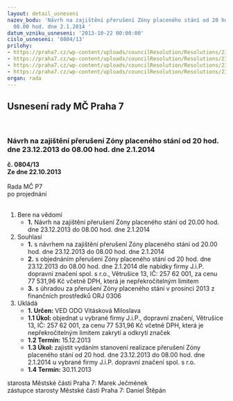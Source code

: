 ```yaml
---
layout: detail_usneseni
nazev_bodu: 'Návrh na zajištění přerušení Zóny placeného stání od 20 hod. dne 23.12.2013  do
  08.00 hod. dne 2.1.2014 '
datum_vzniku_usneseni: '2013-10-22 00:00:00'
cislo_usneseni: '0804/13'
prilohy:
- https://praha7.cz/wp-content/uploads/councilResolution/Resolutions/23577/56-13-usnesen%c3%ad_749_ze_dne_10.6.2008.doc
- https://praha7.cz/wp-content/uploads/councilResolution/Resolutions/23577/56-13-nab%c3%addka_1.jpg
- https://praha7.cz/wp-content/uploads/councilResolution/Resolutions/23577/56-13-nab%c3%addka_2.jpg
- https://praha7.cz/wp-content/uploads/councilResolution/Resolutions/23577/56-13-nab%c3%addka_3.jpg
organ: rada
---
```

<div id="ucUsn_pList" class="usn">
	<span><h2>Usnesení rady MČ Praha 7 </h2>
<br></span><div class="standBody">
<span><h3>Návrh na zajištění přerušení Zóny placeného stání od 20 hod. dne 23.12.2013  do 08.00 hod. dne 2.1.2014 </h3></span><div class="center">
		<strong>č. 0804/13</strong><br>
	</div>
<div class="center">
		<strong>Ze dne 22.10.2013</strong><br><br>
	</div>Rada MČ P7<br> po projednání<br><br><ol>
<li>Bere na vědomí<ul><li>
<strong>1.</strong> Návrh na zajištění přerušení Zóny placeného stání od 20.00 hod. dne 23.12.2013  do 08.00 hod. dne 2.1.2014    </li></ul>
</li>
<li>Souhlasí<ul>
<li>
<strong>1.</strong> s návrhem na zajištění přerušení Zóny placeného stání od 20.00 hod. dne 23.12.2013 do 08.00 hod. dne 2.1.2014 </li>
<li>
<strong>2.</strong> s objednáním přerušení Zóny placeného stání od 20 hod. dne 23.12.2013 do 08.00 hod. dne 2.1.2014 dle nabídky firmy J.i.P. dopravní značení spol. s r.o., Větrušice 13,  IČ: 257 62 001,  za cenu 77 531,96 Kč včetně DPH, která je nepřekročitelným limitem </li>
<li>
<strong>3.</strong> s úhradou za přerušení Zóny placeného stání v prosinci 2013 z  finančních prostředků ORJ 0306     </li>
</ul>
</li>
<li>Ukládá<ul>
<li>
<strong>1. Určen: </strong>VED ODO Vitásková Miloslava</li>
<li>
<strong>1.1 Úkol: </strong>objednat u vybrané firmy J.i.P., dopravní značení, Větrušice 13,  IČ: 257 62 001, za cenu 77 531,96 Kč včetně DPH, která je nepřekročitelným limitem zakrytí a odkrytí značek </li>
<li>
<strong>1.2 Termín: </strong>15.12.2013</li>
<li>
<strong>1.3 Úkol: </strong>zajistit vydáním stanovení realizace přerušení Zóny placeného stání od  20 hod. dne 23.12.2013 do 08.00 hod. dne 2.1.2014 u vybrané firmy J.i.P. dopravní značení spol. s r.o. </li>
<li>
<strong>1.4 Termín: </strong>30.11.2013</li>
</ul>
</li>
</ol>starosta Městské části Praha 7: Marek Ječmének<br>zástupce starosty Městské části Praha 7: Daniel Štěpán 
</div>
</div>